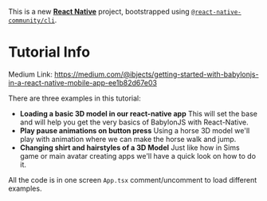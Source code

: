 This is a new [**React Native**](https://reactnative.dev) project, bootstrapped using [`@react-native-community/cli`](https://github.com/react-native-community/cli).

# Tutorial Info

Medium Link: https://medium.com/@ibjects/getting-started-with-babylonjs-in-a-react-native-mobile-app-ee1b82d67e03

There are three examples in this tutorial:

- **Loading a basic 3D model in our react-native app**
  This will set the base and will help you get the very basics of BabylonJS with React-Native.
- **Play pause animations on button press**
  Using a horse 3D model we'll play with animation where we can make the horse walk and jump.
- **Changing shirt and hairstyles of a 3D Model**
  Just like how in Sims game or main avatar creating apps we'll have a quick look on how to do it.

All the code is in one screen `App.tsx` comment/uncomment to load different examples.
